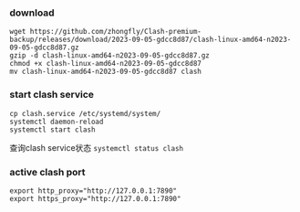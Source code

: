 ### download 
```
wget https://github.com/zhongfly/Clash-premium-backup/releases/download/2023-09-05-gdcc8d87/clash-linux-amd64-n2023-09-05-gdcc8d87.gz
gzip -d clash-linux-amd64-n2023-09-05-gdcc8d87.gz 
chmod +x clash-linux-amd64-n2023-09-05-gdcc8d87
mv clash-linux-amd64-n2023-09-05-gdcc8d87 clash
```
### start clash service
```
cp clash.service /etc/systemd/system/
systemctl daemon-reload
systemctl start clash
```
查询clash service状态
`systemctl status clash`
### active clash port
```
export http_proxy="http://127.0.0.1:7890"
export https_proxy="http://127.0.0.1:7890"
```